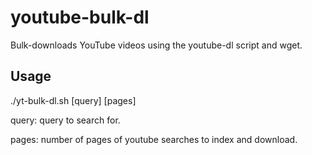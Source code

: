 youtube-bulk-dl
===============

Bulk-downloads YouTube videos using the youtube-dl script and wget.

## Usage

./yt-bulk-dl.sh [query] [pages]

query: query to search for.

pages: number of pages of youtube searches to index and download.
